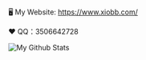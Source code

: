🖥 My Website: https://www.xiobb.com/

❤️ QQ：3506642728

![My Github Stats](https://github-readme-stats.vercel.app/api?username=yellowface233&hide=[%22issues%22]&show_icons=true)
